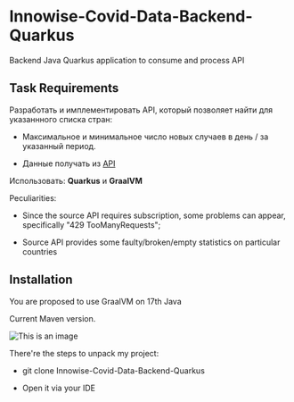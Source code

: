 # Innowise-Covid-Data-Backend-Quarkus

Backend Java Quarkus application to consume and process API 

## Task Requirements

Разработать и имплементировать API, который позволяет найти для указаннного списка стран:

* Максимальное и минимальное число новых случаев в день / за указанный период.

* Данные получать из [API](https://covid19api.com)

Использовать: **Quarkus** и **GraalVM**

Peculiarities:

* Since the source API requires subscription, some problems can appear, specifically "429 TooManyRequests";

* Source API provides some faulty/broken/empty statistics on particular countries 

## Installation

You are proposed to use GraalVM on 17th Java

Current Maven version.

![This is an image](https://i.ibb.co/5M5bxcm/image.png)

There're the steps to unpack my project: 

* git clone Innowise-Covid-Data-Backend-Quarkus

* Open it via your IDE

